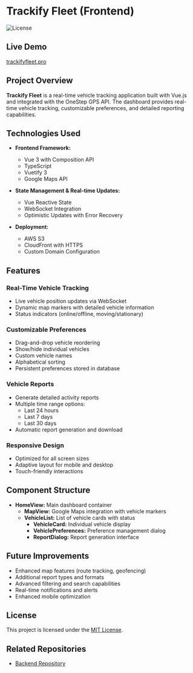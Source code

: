 # Trackify Fleet (Frontend)

![License](https://img.shields.io/badge/license-MIT-blue.svg)

## Live Demo
[trackifyfleet.pro](https://trackifyfleet.pro)

## Project Overview
**Trackify Fleet** is a real-time vehicle tracking application built with Vue.js and integrated with the OneStep GPS API. The dashboard provides real-time vehicle tracking, customizable preferences, and detailed reporting capabilities.

## Technologies Used
- **Frontend Framework:**
  - Vue 3 with Composition API
  - TypeScript
  - Vuetify 3
  - Google Maps API

- **State Management & Real-time Updates:**
  - Vue Reactive State
  - WebSocket Integration
  - Optimistic Updates with Error Recovery

- **Deployment:**
  - AWS S3
  - CloudFront with HTTPS
  - Custom Domain Configuration

## Features

### Real-Time Vehicle Tracking
- Live vehicle position updates via WebSocket
- Dynamic map markers with detailed vehicle information
- Status indicators (online/offline, moving/stationary)

### Customizable Preferences
- Drag-and-drop vehicle reordering
- Show/hide individual vehicles
- Custom vehicle names
- Alphabetical sorting
- Persistent preferences stored in database

### Vehicle Reports
- Generate detailed activity reports
- Multiple time range options:
  - Last 24 hours
  - Last 7 days
  - Last 30 days
- Automatic report generation and download

### Responsive Design
- Optimized for all screen sizes
- Adaptive layout for mobile and desktop
- Touch-friendly interactions

## Component Structure
- **HomeView:** Main dashboard container
  - **MapView:** Google Maps integration with vehicle markers
  - **VehicleList:** List of vehicle cards with status
    - **VehicleCard:** Individual vehicle display
    - **VehiclePreferences:** Preference management dialog
    - **ReportDialog:** Report generation interface
   
## Future Improvements
- Enhanced map features (route tracking, geofencing)
- Additional report types and formats
- Advanced filtering and search capabilities
- Real-time notifications and alerts
- Enhanced mobile optimization

## License
This project is licensed under the [MIT License](LICENSE).

## Related Repositories
- [Backend Repository](https://github.com/davidwiese/vue-go-backend)
